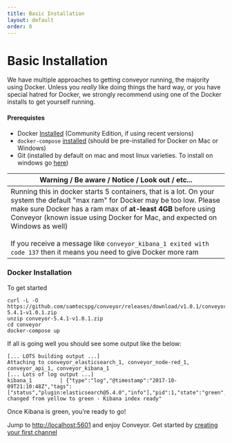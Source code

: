 ```yaml
---
title: Basic Installation
layout: default
order: 0
---
```


# Basic Installation

We have multiple approaches to getting conveyor running, the majority using Docker.   Unless you _really_ like doing things the hard way, or you have special hatred for Docker, we strongly recommend using one of the Docker installs to get yourself running.

#### Prerequistes

* Docker [Installed](https://docs.docker.com/engine/installation/) (Community Edition, if using recent versions)
* `docker-compose` [installed](https://docs.docker.com/compose/install/) (should be pre-installed for Docker on Mac or Windows)
* Git (installed by default on mac and most linux varieties. To install on windows go [here](https://git-for-windows.github.io))

| Warning  /  Be aware  /  Notice  /  Look out  / etc... |
|--------------------------------------------------------|
| Running this in docker starts 5 containers, that is a lot. On your system the default "max ram" for Docker may be too low. Please make sure Docker has a ram max of **at-least 4GB** before using Conveyor (known issue using Docker for Mac, and expected on Windows as well) <br> <br> If you receive a message like `conveyor_kibana_1 exited with code 137` then it means you need to give Docker more ram|

### Docker Installation
To get started


```
curl -L -O https://github.com/samtecspg/conveyor/releases/download/v1.0.1/conveyor-5.4.1-v1.0.1.zip
unzip conveyor-5.4.1-v1.0.1.zip
cd conveyor
docker-compose up
```

If all is going well you should see some output like the below:

```
[... LOTS building output ...]
Attaching to conveyor_elasticsearch_1, conveyor_node-red_1, conveyor_api_1, conveyor_kibana_1
[... Lots of log output ...]
kibana_1         | {"type":"log","@timestamp":"2017-10-09T21:10:48Z","tags":["status","plugin:elasticsearch@5.4.0","info"],"pid":1,"state":"green","message":"Status changed from yellow to green - Kibana index ready"
```

Once Kibana is green, you're ready to go!

Jump to [http://localhost:5601](http://localhost:5601/app/conveyor#/sources) and enjoy Conveyor. Get started by [creating your first channel](./channel-creation.html)
